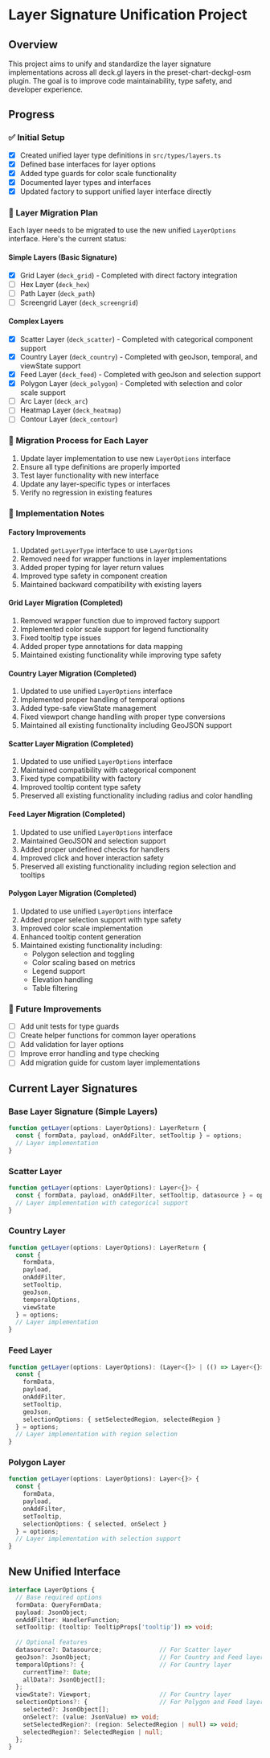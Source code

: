 # Layer Signature Unification Project

## Overview
This project aims to unify and standardize the layer signature implementations across all deck.gl layers in the preset-chart-deckgl-osm plugin. The goal is to improve code maintainability, type safety, and developer experience.

## Progress

### ✅ Initial Setup
- [x] Created unified layer type definitions in `src/types/layers.ts`
- [x] Defined base interfaces for layer options
- [x] Added type guards for color scale functionality
- [x] Documented layer types and interfaces
- [x] Updated factory to support unified layer interface directly

### 🚧 Layer Migration Plan
Each layer needs to be migrated to use the new unified `LayerOptions` interface. Here's the current status:

#### Simple Layers (Basic Signature)
- [x] Grid Layer (`deck_grid`) - Completed with direct factory integration
- [ ] Hex Layer (`deck_hex`)
- [ ] Path Layer (`deck_path`)
- [ ] Screengrid Layer (`deck_screengrid`)

#### Complex Layers
- [x] Scatter Layer (`deck_scatter`) - Completed with categorical component support
- [x] Country Layer (`deck_country`) - Completed with geoJson, temporal, and viewState support
- [x] Feed Layer (`deck_feed`) - Completed with geoJson and selection support
- [x] Polygon Layer (`deck_polygon`) - Completed with selection and color scale support
- [ ] Arc Layer (`deck_arc`)
- [ ] Heatmap Layer (`deck_heatmap`)
- [ ] Contour Layer (`deck_contour`)

### 🔄 Migration Process for Each Layer
1. Update layer implementation to use new `LayerOptions` interface
2. Ensure all type definitions are properly imported
3. Test layer functionality with new interface
4. Update any layer-specific types or interfaces
5. Verify no regression in existing features

### 📝 Implementation Notes

#### Factory Improvements
1. Updated `getLayerType` interface to use `LayerOptions`
2. Removed need for wrapper functions in layer implementations
3. Added proper typing for layer return values
4. Improved type safety in component creation
5. Maintained backward compatibility with existing layers

#### Grid Layer Migration (Completed)
1. Removed wrapper function due to improved factory support
2. Implemented color scale support for legend functionality
3. Fixed tooltip type issues
4. Added proper type annotations for data mapping
5. Maintained existing functionality while improving type safety

#### Country Layer Migration (Completed)
1. Updated to use unified `LayerOptions` interface
2. Implemented proper handling of temporal options
3. Added type-safe viewState management
4. Fixed viewport change handling with proper type conversions
5. Maintained all existing functionality including GeoJSON support

#### Scatter Layer Migration (Completed)
1. Updated to use unified `LayerOptions` interface
2. Maintained compatibility with categorical component
3. Fixed type compatibility with factory
4. Improved tooltip content type safety
5. Preserved all existing functionality including radius and color handling

#### Feed Layer Migration (Completed)
1. Updated to use unified `LayerOptions` interface
2. Maintained GeoJSON and selection support
3. Added proper undefined checks for handlers
4. Improved click and hover interaction safety
5. Preserved all existing functionality including region selection and tooltips

#### Polygon Layer Migration (Completed)
1. Updated to use unified `LayerOptions` interface
2. Added proper selection support with type safety
3. Improved color scale implementation
4. Enhanced tooltip content generation
5. Maintained existing functionality including:
   - Polygon selection and toggling
   - Color scaling based on metrics
   - Legend support
   - Elevation handling
   - Table filtering

### 📝 Future Improvements
- [ ] Add unit tests for type guards
- [ ] Create helper functions for common layer operations
- [ ] Add validation for layer options
- [ ] Improve error handling and type checking
- [ ] Add migration guide for custom layer implementations

## Current Layer Signatures

### Base Layer Signature (Simple Layers)
```typescript
function getLayer(options: LayerOptions): LayerReturn {
  const { formData, payload, onAddFilter, setTooltip } = options;
  // Layer implementation
}
```

### Scatter Layer
```typescript
function getLayer(options: LayerOptions): Layer<{}> {
  const { formData, payload, onAddFilter, setTooltip, datasource } = options;
  // Layer implementation with categorical support
}
```

### Country Layer
```typescript
function getLayer(options: LayerOptions): LayerReturn {
  const { 
    formData, 
    payload, 
    onAddFilter, 
    setTooltip, 
    geoJson,
    temporalOptions,
    viewState 
  } = options;
  // Layer implementation
}
```

### Feed Layer
```typescript
function getLayer(options: LayerOptions): (Layer<{}> | (() => Layer<{}>))[] {
  const { 
    formData, 
    payload, 
    onAddFilter, 
    setTooltip,
    geoJson,
    selectionOptions: { setSelectedRegion, selectedRegion }
  } = options;
  // Layer implementation with region selection
}
```

### Polygon Layer
```typescript
function getLayer(options: LayerOptions): Layer<{}> {
  const { 
    formData, 
    payload, 
    onAddFilter, 
    setTooltip,
    selectionOptions: { selected, onSelect }
  } = options;
  // Layer implementation with selection support
}
```

## New Unified Interface
```typescript
interface LayerOptions {
  // Base required options
  formData: QueryFormData;
  payload: JsonObject;
  onAddFilter: HandlerFunction;
  setTooltip: (tooltip: TooltipProps['tooltip']) => void;
  
  // Optional features
  datasource?: Datasource;                // For Scatter layer
  geoJson?: JsonObject;                   // For Country and Feed layers
  temporalOptions?: {                     // For Country layer
    currentTime?: Date;
    allData?: JsonObject[];
  };
  viewState?: Viewport;                   // For Country layer
  selectionOptions?: {                    // For Polygon and Feed layers
    selected?: JsonObject[];
    onSelect?: (value: JsonValue) => void;
    setSelectedRegion?: (region: SelectedRegion | null) => void;
    selectedRegion?: SelectedRegion | null;
  };
}
``` 